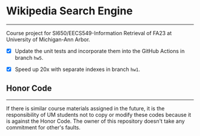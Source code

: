 # Wikipedia Search Engine
---
Course project for SI650/EECS549-Information Retrieval of FA23 at University of Michigan-Ann Arbor. 
- [x] Update the unit tests and incorporate them into the GitHub Actions in branch `hw5`.
- [x] Speed up 20x with separate indexes in branch `hw1`.


## Honor Code
---
If there is similar course materials assigned in the future, it is the responsibility of UM students not to copy or modify these codes because it is against the Honor Code. The owner of this repository doesn't take any commitment for other's faults.
